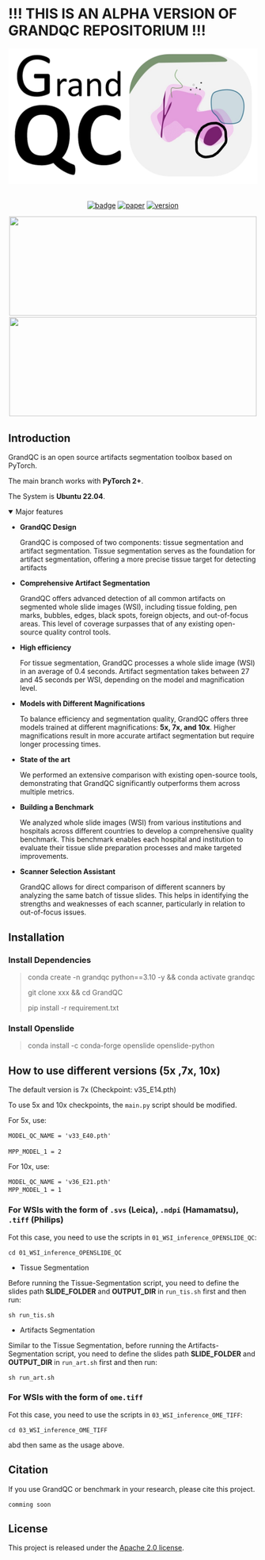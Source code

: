# **!!! THIS IS AN ALPHA VERSION OF GRANDQC REPOSITORIUM !!!**


<div align="center">
  <img src="Figures/logo.png" width="600"/>
  <div>&nbsp;</div>

[![badge](https://img.shields.io/badge/Team-Tolkach-blue)](https://tolklab.de/team)
[![paper](https://img.shields.io/badge/Paper-revision-red)](...)
[![version](https://img.shields.io/badge/Version-1.0.0-green)](...)

</div>

<div align="center">
    <img src="Figures/merge1.gif" height="200" width="500"/>
    <img src="Figures/merge2.gif" height="200" width="500"/>
</div>

## Introduction

GrandQC is an open source artifacts segmentation toolbox based on PyTorch.

The main branch works with **PyTorch 2+**. 

The System is **Ubuntu 22.04**.

<details open>
<summary>Major features</summary>

- **GrandQC Design**

  GrandQC is composed of two components: tissue segmentation and artifact segmentation. Tissue segmentation serves as the foundation for artifact segmentation, offering a more precise tissue target for detecting artifacts

- **Comprehensive Artifact Segmentation**

  GrandQC offers advanced detection of all common artifacts on segmented whole slide images (WSI), including tissue folding, pen marks, bubbles, edges, black spots, foreign objects, and out-of-focus areas. This level of coverage surpasses that of any existing open-source quality control tools.

- **High efficiency**

  For tissue segmentation, GrandQC processes a whole slide image (WSI) in an average of 0.4 seconds. Artifact segmentation takes between 27 and 45 seconds per WSI, depending on the model and magnification level.

- **Models with Different Magnifications**

  To balance efficiency and segmentation quality, GrandQC offers three models trained at different magnifications: **5x, 7x, and 10x**. Higher magnifications result in more accurate artifact segmentation but require longer processing times.

- **State of the art**

  We performed an extensive comparison with existing open-source tools, demonstrating that GrandQC significantly outperforms them across multiple metrics.

- **Building a Benchmark**
  
  We analyzed whole slide images (WSI) from various institutions and hospitals across different countries to develop a comprehensive quality benchmark. This benchmark enables each hospital and institution to evaluate their tissue slide preparation processes and make targeted improvements.

- **Scanner Selection Assistant**
  
  GrandQC allows for direct comparison of different scanners by analyzing the same batch of tissue slides. This helps in identifying the strengths and weaknesses of each scanner, particularly in relation to out-of-focus issues.

</details>

## Installation

### Install Dependencies
> conda create -n grandqc python==3.10 -y && conda activate grandqc
> 
> git clone xxx && cd GrandQC
> 
> pip install -r requirement.txt

### Install Openslide
> conda install -c conda-forge openslide openslide-python

## How to use different versions (5x ,7x, 10x)

The default version is 7x (Checkpoint: v35_E14.pth)

To use 5x and 10x checkpoints, the `main.py` script should be modified.

For 5x, use:

```commandline
MODEL_QC_NAME = 'v33_E40.pth'

MPP_MODEL_1 = 2
```
For 10x, use:

```commandline
MODEL_QC_NAME = 'v36_E21.pth'
MPP_MODEL_1 = 1
```


### For WSIs with the form of `.svs` (Leica), `.ndpi` (Hamamatsu), `.tiff` (Philips)

Fot this case, you need to use the scripts in `01_WSI_inference_OPENSLIDE_QC`:

```commandline
cd 01_WSI_inference_OPENSLIDE_QC
```

- Tissue Segmentation

Before running the Tissue-Segmentation script, you need to define the slides path **SLIDE_FOLDER** and **OUTPUT_DIR** in `run_tis.sh` first and then run:
```commandline
sh run_tis.sh
```

- Artifacts Segmentation

Similar to the Tissue Segmentation, before running the Artifacts-Segmentation script, you need to define the slides path **SLIDE_FOLDER** and **OUTPUT_DIR** in `run_art.sh` first and then run:

```commandline
sh run_art.sh
```

### For WSIs with the form of `ome.tiff`

Fot this case, you need to use the scripts in `03_WSI_inference_OME_TIFF`:

```commandline
cd 03_WSI_inference_OME_TIFF
```

abd then same as the usage above.

## Citation

If you use GrandQC or benchmark in your research, please cite this project.

```
comming soon
```

## License

This project is released under the [Apache 2.0 license](LICENSE).
